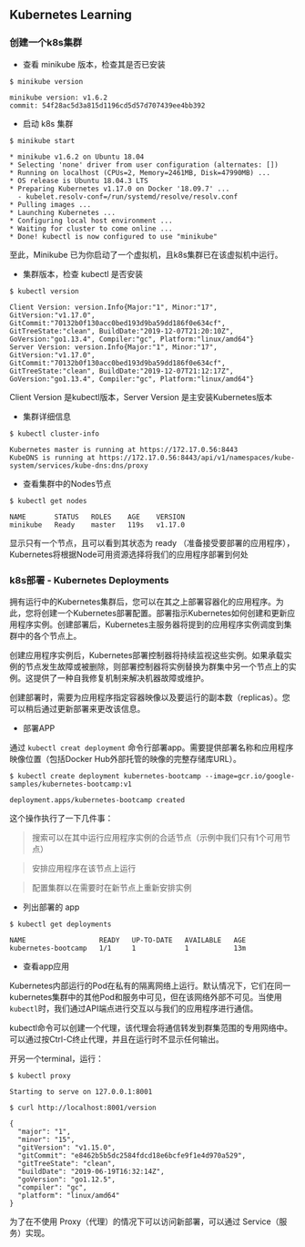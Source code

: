 ## Kubernetes Learning

### 创建一个k8s集群
- 查看 minikube 版本，检查其是否已安装
```
$ minikube version

minikube version: v1.6.2
commit: 54f28ac5d3a815d1196cd5d57d707439ee4bb392
```
- 启动 k8s 集群
```
$ minikube start

* minikube v1.6.2 on Ubuntu 18.04
* Selecting 'none' driver from user configuration (alternates: [])
* Running on localhost (CPUs=2, Memory=2461MB, Disk=47990MB) ...
* OS release is Ubuntu 18.04.3 LTS
* Preparing Kubernetes v1.17.0 on Docker '18.09.7' ...
  - kubelet.resolv-conf=/run/systemd/resolve/resolv.conf
* Pulling images ...
* Launching Kubernetes ...
* Configuring local host environment ...
* Waiting for cluster to come online ...
* Done! kubectl is now configured to use "minikube"
```
至此，Minikube 已为你启动了一个虚拟机，且k8s集群已在该虚拟机中运行。

- 集群版本，检查 kubectl 是否安装
```
$ kubectl version

Client Version: version.Info{Major:"1", Minor:"17", GitVersion:"v1.17.0", GitCommit:"70132b0f130acc0bed193d9ba59dd186f0e634cf", GitTreeState:"clean", BuildDate:"2019-12-07T21:20:10Z", GoVersion:"go1.13.4", Compiler:"gc", Platform:"linux/amd64"}
Server Version: version.Info{Major:"1", Minor:"17", GitVersion:"v1.17.0", GitCommit:"70132b0f130acc0bed193d9ba59dd186f0e634cf", GitTreeState:"clean", BuildDate:"2019-12-07T21:12:17Z", GoVersion:"go1.13.4", Compiler:"gc", Platform:"linux/amd64"}
```
Client Version 是kubectl版本，Server Version 是主安装Kubernetes版本

- 集群详细信息
```
$ kubectl cluster-info

Kubernetes master is running at https://172.17.0.56:8443
KubeDNS is running at https://172.17.0.56:8443/api/v1/namespaces/kube-system/services/kube-dns:dns/proxy
```

- 查看集群中的Nodes节点
```
$ kubectl get nodes

NAME       STATUS   ROLES    AGE    VERSION
minikube   Ready    master   119s   v1.17.0
```
显示只有一个节点，且可以看到其状态为 ready （准备接受要部署的应用程序），Kubernetes将根据Node可用资源选择将我们的应用程序部署到何处

### k8s部署 - Kubernetes Deployments
拥有运行中的Kubernetes集群后，您可以在其之上部署容器化的应用程序。为此，您将创建一个Kubernetes部署配置。部署指示Kubernetes如何创建和更新应用程序实例。创建部署后，Kubernetes主服务器将提到的应用程序实例调度到集群中的各个节点上。

创建应用程序实例后，Kubernetes部署控制器将持续监视这些实例。如果承载实例的节点发生故障或被删除，则部署控制器将实例替换为群集中另一个节点上的实例。这提供了一种自我修复机制来解决机器故障或维护。

创建部署时，需要为应用程序指定容器映像以及要运行的副本数（replicas）。您可以稍后通过更新部署来更改该信息。

- 部署APP

通过 ```kubectl creat deployment``` 命令行部署app。需要提供部署名称和应用程序映像位置（包括Docker Hub外部托管的映像的完整存储库URL）。

```
$ kubectl create deployment kubernetes-bootcamp --image=gcr.io/google-samples/kubernetes-bootcamp:v1

deployment.apps/kubernetes-bootcamp created
```
这个操作执行了一下几件事：
> 搜索可以在其中运行应用程序实例的合适节点（示例中我们只有1个可用节点）

> 安排应用程序在该节点上运行

> 配置集群以在需要时在新节点上重新安排实例

- 列出部署的 app

```
$ kubectl get deployments

NAME                  READY   UP-TO-DATE   AVAILABLE   AGE
kubernetes-bootcamp   1/1     1            1           13m
```

- 查看app应用

Kubernetes内部运行的Pod在私有的隔离网络上运行。默认情况下，它们在同一kubernetes集群中的其他Pod和服务中可见，但在该网络外部不可见。当使用```kubectl```时，我们通过API端点进行交互以与我们的应用程序进行通信。

kubectl命令可以创建一个代理，该代理会将通信转发到群集范围的专用网络中。可以通过按Ctrl-C终止代理，并且在运行时不显示任何输出。

开另一个terminal，运行：
```
$ kubectl proxy

Starting to serve on 127.0.0.1:8001
```

```
$ curl http://localhost:8001/version

{
  "major": "1",
  "minor": "15",
  "gitVersion": "v1.15.0",
  "gitCommit": "e8462b5b5dc2584fdcd18e6bcfe9f1e4d970a529",
  "gitTreeState": "clean",
  "buildDate": "2019-06-19T16:32:14Z",
  "goVersion": "go1.12.5",
  "compiler": "gc",
  "platform": "linux/amd64"
}
```

为了在不使用 Proxy（代理）的情况下可以访问新部署，可以通过 Service（服务）实现。